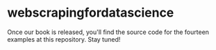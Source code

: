 # webscrapingfordatascience

Once our book is released, you'll find the source code for the fourteen examples at this repository. Stay tuned!
